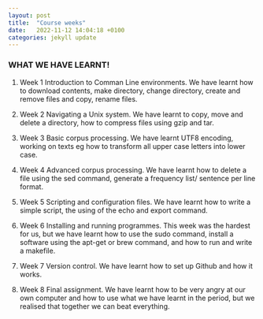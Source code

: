 ```yaml
---
layout: post
title:  "Course weeks"
date:   2022-11-12 14:04:18 +0100
categories: jekyll update
---
```

### WHAT WE HAVE LEARNT! 

1. Week 1
Introduction to Comman Line environments. We have learnt how to download contents, make directory, change directory, create and remove files and copy, rename files.

2. Week 2
Navigating a Unix system. We have learnt to copy, move and delete a directory, how to compress files using gzip and tar.

3. Week 3
Basic corpus processing. We have learnt UTF8 encoding, working on texts eg how to transform all upper case letters into lower case. 

4. Week 4
Advanced corpus processing. We have learnt how to delete a file using the sed command, generate a frequency list/ sentence per line format.

5. Week 5
Scripting and configuration files. We have learnt how to write a simple script, the using of the echo and export command.

6. Week 6
Installing and running programmes. This week was the hardest for us, but we have learnt how to use the sudo command, install a software using the apt-get or brew command, and how to run and write a makefile.

7. Week 7
Version control. We have learnt how to set up Github and how it works. 

8. Week 8
Final assignment. We have learnt how to be very angry at our own computer and how to use what we have learnt in the period, but we realised that together we can beat everything. 
